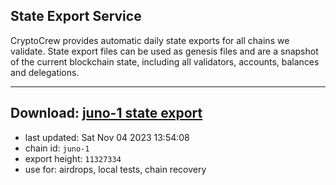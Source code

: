 ## State Export Service
CryptoCrew provides automatic daily state exports for all chains we validate. State export files can be used as genesis files and are a snapshot of the current blockchain state, including all validators, accounts, balances and delegations.

---
**Download: [juno-1 state export](https://dl.ccvalidators.com/SERVICE/juno/juno-1_export_11327334.json)**
---

- last updated: Sat Nov 04 2023 13:54:08
- chain id: `juno-1`
- export height: `11327334`
- use for: airdrops, local tests, chain recovery
